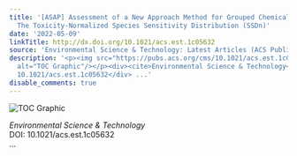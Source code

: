 ```yaml
---
title: '[ASAP] Assessment of a New Approach Method for Grouped Chemical Hazard Estimation:
  The Toxicity-Normalized Species Sensitivity Distribution (SSDn)'
date: '2022-05-09'
linkTitle: http://dx.doi.org/10.1021/acs.est.1c05632
source: 'Environmental Science & Technology: Latest Articles (ACS Publications)'
description: '<p><img src="https://pubs.acs.org/cms/10.1021/acs.est.1c05632/asset/images/medium/es1c05632_0008.gif"
  alt="TOC Graphic"/></p><div><cite>Environmental Science & Technology</cite></div><div>DOI:
  10.1021/acs.est.1c05632</div> ...'
disable_comments: true
---
```

<p><img src="https://pubs.acs.org/cms/10.1021/acs.est.1c05632/asset/images/medium/es1c05632_0008.gif" alt="TOC Graphic"/></p><div><cite>Environmental Science & Technology</cite></div><div>DOI: 10.1021/acs.est.1c05632</div> ...